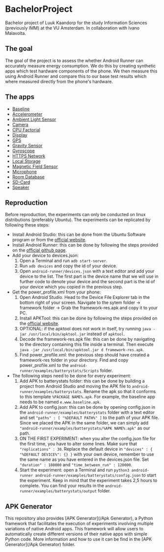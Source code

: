 # BachelorProject
Bachelor project of Luuk Kaandorp for the study Information Sciences (previously IMM) at the VU Amsterdam. In collaboration with Ivano Malavolta.

## The goal
The goal of the project is to assess the whether Android Runner can accurately measure energy consumption. We do this by creating synthetic apps which test hardware components of the phone. We then measure this using Android Runner and compare this to our base test results which where measured directly from the phone's hardware.

## The apps
* [Baseline](/Apps/Baseline)
* [Accelerometer](/Apps/AccelerometerTest)
* [Ambient Light Sensor](/Apps/AmbientLightTest)
* [Camera](/Apps/CameraTest)
* [CPU Factorial](/Apps/CpuFactorialTest)
* [Display](/Apps/DisplayTest)
* [GPS](/Apps/GpsTest)
* [Gravity Sensor](/Apps/GravityTest)
* [Gyroscope](/Apps/GyroscopeTest)
* [HTTPS Network](/Apps/HttpsRequestTest)
* [Local Storage](/Apps/WriteLocalTest)
* [Magnetic Field Sensor](/Apps/MagneticFieldTest)
* [Microphone](/Apps/MicrophoneTest)
* [Room Database](/Apps/WriteRoomTest)
* [SD-Card](/Apps/WriteSdTest)
* [Speaker](/Apps/SpeakerTest)

## Reproduction
Before reproduction, the experiments can only be conducted on linux distributions (preferably Ubuntu). The experiments can be replicated by following these steps:
* Install Android Studio: this can be done from the Ubuntu Software program or from the [official website](https://developer.android.com/studio/install).
* Install Android Runner: this can be done by following the steps provided on the [official github page](https://github.com/S2-group/android-runner).
* Add your device to devices.json:
  1. Open a Terminal and run `adb start-server`.
  2. Run `adb devices` and copy the id of your device.
  3. Open `android-runner/devices.json` with a text editor and add your device to the list. The first part is the device name that we will use in further code to denote your device and the second part is the id of your device which you copied in the previous step.
* Get the power_profile.xml from your phone:
  1. Open Android Studio. Head to the Device File Explorer tab in the bottom right of your screen. Navigate to the sytem folder -> framework folder -> Grab the framework-res.apk and copy it to your PC.
  2. Install APKTool: this can be done by following the steps provided on the [official website](https://ibotpeaches.github.io/Apktool/install/).
  3. OPTIONAL: if the apktool does not work in itself, try running `java -jar /usr/local/bin/apktool.jar` instead of `apktool`.
  4. Decode the framework-res.apk file: this can be done by navigating to the directory containing this file inside a terminal. Then execute `java -jar /usr/local/bin/apktool.jar d framework-res.apk`.
  5. Find power_profile.xml: the previous step should have created a framework-res folder in your directory. Find and copy power_profile.xml to the `android-runner/examples/batterystats/Scripts` folder.
* The following steps need to be done for every experiment:
  1. Add APK to batterystats folder: this can be done by building a project from Android Studio and moving the APK file to `android-runner/examples/batterystats`. Rename the apk so that it conforms to this template `%PACKAGE NAME%.apk`. For example, the baseline app needs to be named `e.www.baseline.apk`.
  2. Add APK to config.json: this can be done by opening config.json in the `android-runner/examples/batterystats` folder with a text editor and set `"paths" : [ "%DEFAULT PATH%" ]` to the path of your APK file. Since we placed the APK in the same folder, we can simply add `"android-runner/examples/batterystats/%APK NAME%.apk"` as our path.
  3. ON THE FIRST EXPERIMENT: when you alter the config.json file for the first time, you have to alter some lines. Make sure that `"replications" : 30`. Replace the default device in `"devices" : { "%DEFAULT DEVICE%": {} }` with your own device, remember to use the same name as you have entered in the devices.json file. Set `"duration" : 180000` and `"time_between_run" : 120000`. 
  4. Start the experiment: open a Terminal and run `python3 android-runner android-runner/examples/batterystats/config.json` to start the experiment. Keep in mind that the experiment takes 2,5 hours to complete. You can find your results in the `android-runner/examples/batterystats/output` folder.

## APK Generator
This repository also provides [APK Generator](/Apk Generator), a Python framework that facilitates the execution of experiments involving multiple variations of native Android apps. This framework will allow users to automatically create different versions of their native apps with simple Python code. More information and how to use it can be find in the [APK Generator](/Apk Generator) folder.
